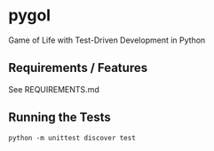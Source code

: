 # pygol
Game of Life with Test-Driven Development in Python

## Requirements / Features

See REQUIREMENTS.md

## Running the Tests

```
python -m unittest discover test
```
